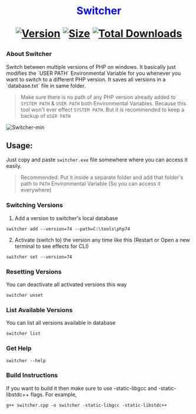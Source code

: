<h1 align="center" style="color:blue">
  Switcher
  <p align="center">
  <a href=""><img src="https://img.shields.io/static/v1?label=switcher&message=v1.15&color=red" alt="Version"></a>
  <a href=""><img src="https://img.shields.io/static/v1?label=size&message=2.16MB&color=blue" alt="Size"></a>
  <a href=""><img src="https://img.shields.io/github/downloads/back2Lobby/switcher/total.svg" alt="Total Downloads"></a>
  </p>
</h1>

<h3>About Switcher</h3>
Switch between multiple versions of PHP on windows. It basically just modifies the `USER PATH` Environmental Variable for you whenever you want to switch to a different PHP version. It saves all versions in a `database.txt` file in same folder.

> Make sure there is no path of any PHP version already added to `SYSTEM PATH` & `USER PATH` both Environmental Variables. Because this tool won't ever effect `SYSTEM PATH`. But it is recommended to keep a backup of `USER PATH`

![Switcher-min](https://user-images.githubusercontent.com/29447722/125731780-adeda02a-7643-4e61-b62a-53c6fa6836c0.gif)


## Usage:
Just copy and paste `switcher.exe` file somewhere where you can access it easily.

> Recommended: Put it inside a separate folder and add that folder's path to `PATH` Environmental Variable (So you can access it everywhere)

### Switching Versions

1. Add a version to switcher's local database 
```
switcher add --version=74 --path=C:\tools\php74
```
2. Activate (switch to) the version any time like this (Restart or Open a new terminal to see effects for CLI)
```
switcher set --version=74
```
### Resetting Versions
You can deactivate all activated versions this way
```
switcher unset
```
### List Available Versions
You can list all versions available in database
```
switcher list
```
### Get Help
```
switcher --help
```

### Build Instructions
If you want to build it then make sure to use -static-libgcc and -static-libstdc++ flags.
For example, 
```
g++ switcher.cpp -o switcher -static-libgcc -static-libstdc++
```
